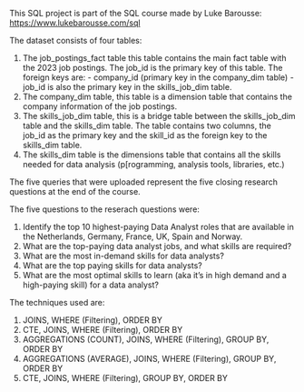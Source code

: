 This SQL project is part of the SQL course made by Luke Barousse: https://www.lukebarousse.com/sql

The dataset consists of four tables:
  1. The job_postings_fact table this table contains the main fact table with the 2023 job postings.
       The job_id is the primary key of this table.
       The foreign keys are:
         - company_id (primary key in the company_dim table)
         - job_id is also the primary key in the skills_job_dim table.
  3. The company_dim table, this table is a dimension table that contains the company information of the job postings.
  4. The skills_job_dim table, this is a bridge table between the skills_job_dim table and the skills_dim table.
     The table contains two columns, the job_id as the primary key and the skill_id as the foreign key to the skills_dim table.
  5. The skills_dim table is the dimensions table that contains all the skills needed for data analysis (p[rogramming, analysis tools, libraries, etc.)

The five queries that were uploaded represent the five closing research questions at the end of the course.

The five questions to the reserach questions were:
  1. Identify the top 10 highest-paying Data Analyst roles that are available in the Netherlands, Germany, France, UK, Spain and Norway.
  2. What are the top-paying data analyst jobs, and what skills are required?
  3. What are the most in-demand skills for data analysts?
  4. What are the top paying skills for data analysts?
  5. What are the most optimal skills to learn (aka it’s in high demand and a high-paying skill) for a data analyst? 


The techniques used are:
  1. JOINS, WHERE (Filtering), ORDER BY
  2. CTE, JOINS, WHERE (Filtering), ORDER BY
  3. AGGREGATIONS (COUNT), JOINS, WHERE (Filtering), GROUP BY, ORDER BY
  4. AGGREGATIONS (AVERAGE), JOINS, WHERE (Filtering), GROUP BY, ORDER BY
  5. CTE, JOINS, WHERE (Filtering), GROUP BY, ORDER BY
